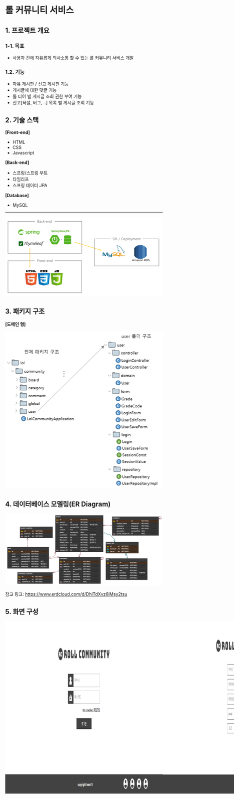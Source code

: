 # 롤 커뮤니티 서비스 
## 1. 프로젝트 개요

### 1-1. 목표
+ 사용자 간에 자유롭게 의사소통 할 수 있는 롤 커뮤니티 서비스 개발

### 1.2. 기능
+ 자유 게시판 / 신고 게시판 기능
+ 게시글에 대한 댓글 기능
+ 롤 티어 별 게시글 조회 권한 부여 기능
+ 신고[욕설, 버그, ..] 목록 별 게시글 조회 기능

## 2. 기술 스택
**[Front-end]**
+ HTML
+ CSS
+ Javascript

**[Back-end]**
+ 스프링/스프링 부트
+ 타임리프
+ 스프링 데이터 JPA

**[Database]**
+ MySQL

***************************************
<img src='https://github.com/HoJun0415/springboot-lol-community/blob/main/%EC%8A%A4%ED%83%9D.PNG'>

## 3. 패키지 구조
**[도메인 형]**

<img src='https://github.com/HoJun0415/springboot-lol-community/blob/main/%ED%8C%A8%ED%82%A4%EC%A7%80%EA%B5%AC%EC%A1%B0.PNG'>

## 4. 데이터베이스 모델링(ER Diagram)

<img src='https://github.com/HoJun0415/springboot-lol-community/blob/main/ERD.PNG'>

참고 링크: https://www.erdcloud.com/d/DhiTdXvz6iMsy2tsu

## 5. 화면 구성
<div style="display: flex">
  <img src='https://github.com/HoJun0415/springboot-lol-community/blob/main/%EB%A1%9C%EA%B7%B8%EC%9D%B8%20%ED%99%94%EB%A9%B4.png' style="width: 550px; height: 550px;">
  <img src='https://github.com/HoJun0415/springboot-lol-community/blob/main/%ED%9A%8C%EC%9B%90%EA%B0%80%EC%9E%85%20%ED%99%94%EB%A9%B4.png'style="width: 550px; height: 550px;">
</div>
